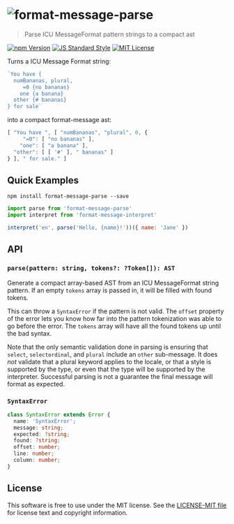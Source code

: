 # ![format-message-parse][logo]

> Parse ICU MessageFormat pattern strings to a compact ast

[![npm Version][npm-image]][npm]
[![JS Standard Style][style-image]][style]
[![MIT License][license-image]][LICENSE]

Turns a ICU Message Format string:
```js
`You have {
  numBananas, plural,
     =0 {no bananas}
    one {a banana}
  other {# bananas}
} for sale`
```

into a compact format-message ast:
```js
[ "You have ", [ "numBananas", "plural", 0, {
     "=0": [ "no bananas" ],
    "one": [ "a banana" ],
  "other": [ [ '#' ], " bananas" ]
} ], " for sale." ]
```

Quick Examples
--------------

`npm install format-message-parse --save`

```js
import parse from 'format-message-parse'
import interpret from 'format-message-interpret'

interpret('en', parse('Hello, {name}!'))({ name: 'Jane' })
```

API
---

### `parse(pattern: string, tokens?: ?Token[]): AST`

Generate a compact array-based AST from an ICU MessageFormat string pattern. If an empty `tokens` array is passed in, it will be filled with found tokens.

This can throw a `SyntaxError` if the pattern is not valid. The `offset` property of the error lets you know how far into the pattern tokenization was able to go before the error. The `tokens` array will have all the found tokens up until the bad syntax.

Note that the only semantic validation done in parsing is ensuring that `select`, `selectordinal`, and `plural` include an `other` sub-message. It does *not* validate that a plural keyword applies to the locale, or that a style is supported by the type, or even that the type will be supported by the interpreter. Successful parsing is not a guarantee the final message will format as expected.

### `SyntaxError`

```ts
class SyntaxError extends Error {
  name: 'SyntaxError';
  message: string;
  expected: ?string;
  found: ?string;
  offset: number;
  line: number;
  column: number;
}
```


License
-------

This software is free to use under the MIT license. See the [LICENSE-MIT file][LICENSE] for license text and copyright information.


[logo]: https://format-message.github.io/format-message/logo.svg
[npm]: https://www.npmjs.org/package/format-message-parse
[npm-image]: https://img.shields.io/npm/v/format-message-parse.svg
[style]: https://github.com/feross/standard
[style-image]: https://img.shields.io/badge/code%20style-standard-brightgreen.svg
[license-image]: https://img.shields.io/npm/l/format-message.svg
[LICENSE]: https://github.com/format-message/format-message/blob/master/LICENSE-MIT
